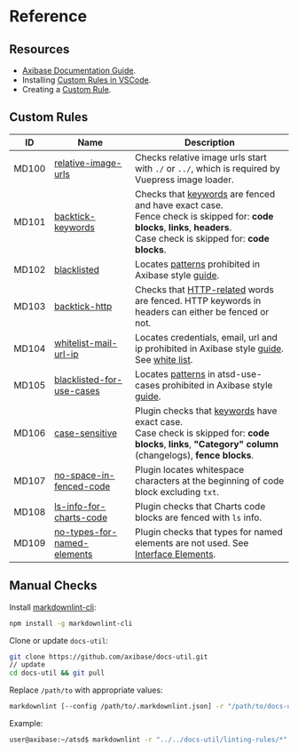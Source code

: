 # Reference

## Resources

* [Axibase Documentation Guide](../guide.md).
* Installing [Custom Rules in VSCode](./vscode-rule-installation-guide.md).
* Creating a [Custom Rule](./how-to-add-custom-linter-rule.md).

## Custom Rules

|ID | Name| Description|
|---|---|---|
|MD100|[relative-image-urls](./../linting-rules/relative-image-urls.js)| Checks relative image urls start with `./` or `../`, which is required by Vuepress image loader.|
|MD101|[backtick-keywords](./../linting-rules/backtick-keywords.js)|Checks that [keywords](./../linting-rules/backtick-keywords.js#L29) are fenced and have exact case.<br>Fence check is skipped for: **code blocks**, **links**, **headers**. <br>Case check is skipped for: **code blocks**.|
|MD102|[blacklisted](./../linting-rules/blacklisted.js)|Locates [patterns](./../common/Blacklist.js) prohibited in Axibase style [guide](../guide.md).|
|MD103|[backtick-http](./../linting-rules/backtick-http.js)|Checks that [HTTP-related](./../linting-rules/backtick-http.js#L23) words are fenced. HTTP keywords in headers can either be fenced or not.|
|MD104|[whitelist-mail-url-ip](./../linting-rules/whitelist-mail-url-ip.js)|Locates credentials, email, url and ip prohibited in Axibase style [guide](../guide.md#example-names). See [white list](./../linting-rules/whitelist-mail-url-ip.js#L22).|
|MD105|[blacklisted-for-use-cases](./../linting-rules/blacklisted-for-use-cases.js)|Locates [patterns](./../common/Blacklist.js) in atsd-use-cases prohibited in Axibase style [guide](../guide.md).|
|MD106|[case-sensitive](./../linting-rules/case-sensitive.js)|Plugin checks that [keywords](./../linting-rules/case-sensitive.js#L25) have exact case. <br>Case check is skipped for: **code blocks**, **links**, **"Category" column** (changelogs), **fence blocks**.|
|MD107|[no-space-in-fenced-code](./../linting-rules/no-space-in-fenced-code.js)|Plugin locates whitespace characters at the beginning of code block excluding `txt`.|
|MD108|[ls-info-for-charts-code](./../linting-rules/ls-info-for-charts-code.js)|Plugin checks that Charts code blocks are fenced with `ls` info.|
|MD109|[no-types-for-named-elements](./../linting-rules/no-types-for-named-elements.js)|Plugin checks that types for named elements are not used. See [Interface Elements](../guide.md#interface-elements).|

## Manual Checks

Install [markdownlint-cli](https://github.com/igorshubovych/markdownlint-cli#markdownlint-cli--):

```bash
npm install -g markdownlint-cli
```

Clone or update `docs-util`:

```bash
git clone https://github.com/axibase/docs-util.git
// update
cd docs-util && git pull
```

Replace `/path/to` with appropriate values:

```bash
markdownlint [--config /path/to/.markdownlint.json] -r "/path/to/docs-util/linting-rules/*" /path/to/checked_docs
```

Example:

```bash
user@axibase:~/atsd$ markdownlint -r "../../docs-util/linting-rules/*" .
```
